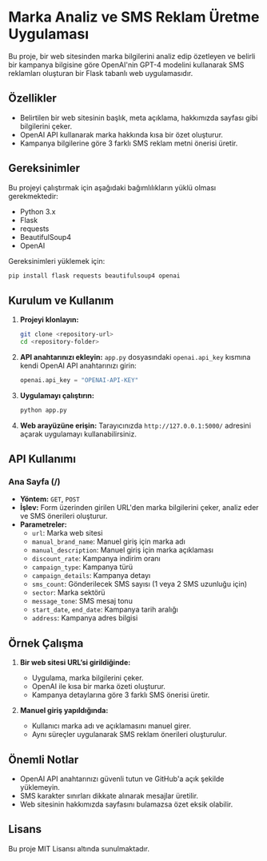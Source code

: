 # Marka Analiz ve SMS Reklam Üretme Uygulaması

Bu proje, bir web sitesinden marka bilgilerini analiz edip özetleyen ve belirli bir kampanya bilgisine göre OpenAI'nin GPT-4 modelini kullanarak SMS reklamları oluşturan bir Flask tabanlı web uygulamasıdır.

## Özellikler
- Belirtilen bir web sitesinin başlık, meta açıklama, hakkımızda sayfası gibi bilgilerini çeker.
- OpenAI API kullanarak marka hakkında kısa bir özet oluşturur.
- Kampanya bilgilerine göre 3 farklı SMS reklam metni önerisi üretir.

## Gereksinimler
Bu projeyi çalıştırmak için aşağıdaki bağımlılıkların yüklü olması gerekmektedir:

- Python 3.x
- Flask
- requests
- BeautifulSoup4
- OpenAI

Gereksinimleri yüklemek için:
```bash
pip install flask requests beautifulsoup4 openai
```

## Kurulum ve Kullanım
1. **Projeyi klonlayın:**
   ```bash
   git clone <repository-url>
   cd <repository-folder>
   ```
2. **API anahtarınızı ekleyin:**
   `app.py` dosyasındaki `openai.api_key` kısmına kendi OpenAI API anahtarınızı girin:
   ```python
   openai.api_key = "OPENAI-API-KEY"
   ```
3. **Uygulamayı çalıştırın:**
   ```bash
   python app.py
   ```
4. **Web arayüzüne erişin:**
   Tarayıcınızda `http://127.0.0.1:5000/` adresini açarak uygulamayı kullanabilirsiniz.

## API Kullanımı
### **Ana Sayfa (/)**
- **Yöntem:** `GET`, `POST`
- **İşlev:** Form üzerinden girilen URL'den marka bilgilerini çeker, analiz eder ve SMS önerileri oluşturur.
- **Parametreler:**
  - `url`: Marka web sitesi
  - `manual_brand_name`: Manuel giriş için marka adı
  - `manual_description`: Manuel giriş için marka açıklaması
  - `discount_rate`: Kampanya indirim oranı
  - `campaign_type`: Kampanya türü
  - `campaign_details`: Kampanya detayı
  - `sms_count`: Gönderilecek SMS sayısı (1 veya 2 SMS uzunluğu için)
  - `sector`: Marka sektörü
  - `message_tone`: SMS mesaj tonu
  - `start_date`, `end_date`: Kampanya tarih aralığı
  - `address`: Kampanya adres bilgisi

## Örnek Çalışma
1. **Bir web sitesi URL’si girildiğinde:**
   - Uygulama, marka bilgilerini çeker.
   - OpenAI ile kısa bir marka özeti oluşturur.
   - Kampanya detaylarına göre 3 farklı SMS önerisi üretir.

2. **Manuel giriş yapıldığında:**
   - Kullanıcı marka adı ve açıklamasını manuel girer.
   - Aynı süreçler uygulanarak SMS reklam önerileri oluşturulur.

## Önemli Notlar
- OpenAI API anahtarınızı güvenli tutun ve GitHub'a açık şekilde yüklemeyin.
- SMS karakter sınırları dikkate alınarak mesajlar üretilir.
- Web sitesinin hakkımızda sayfasını bulamazsa özet eksik olabilir.

## Lisans
Bu proje MIT Lisansı altında sunulmaktadır.

